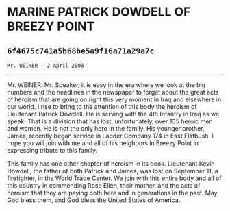 # MARINE PATRICK DOWDELL OF BREEZY POINT
## `6f4675c741a5b68be5a9f16a71a29a7c`
`Mr. WEINER — 2 April 2008`

---


Mr. WEINER. Mr. Speaker, it is easy in the era where we look at the 
big numbers and the headlines in the newspaper to forget about the 
great acts of heroism that are going on right this very moment in Iraq 
and elsewhere in our world. I rise to bring to the attention of this 
body the heroism of Lieutenant Patrick Dowdell. He is serving with the 
4th Infantry in Iraq as we speak. That is a division that has lost, 
unfortunately, over 135 heroic men and women. He is not the only hero 
in the family. His younger brother, James, recently began service in 
Ladder Company 174 in East Flatbush. I hope you will join with me and 
all of his neighbors in Breezy Point in expressing tribute to this 
family.

This family has one other chapter of heroism in its book. Lieutenant 
Kevin Dowdell, the father of both Patrick and James, was lost on 
September 11, a firefighter, in the World Trade Center. We join with 
this entire body and all of this country in commending Rose Ellen, 
their mother, and the acts of heroism that they are paying both here 
and in generations in the past. May God bless them, and God bless the 
United States of America.
